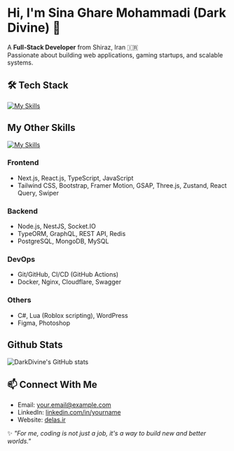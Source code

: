# Hi, I'm Sina Ghare Mohammadi (Dark Divine) 👋

A **Full-Stack Developer** from Shiraz, Iran 🇮🇷  
Passionate about building web applications, gaming startups, and scalable systems. 

## 🛠 Tech Stack

[![My Skills](https://skillicons.dev/icons?i=js,ts,react,nextjs,nodejs,nestjs,lua&perline=12)](https://hamtana.com)

## My Other Skills

[![My Skills](https://skillicons.dev/icons?i=tailwind,bootstrap,materialui,postgres,mongodb,mysql,wordpress,docker,git,github,githubactions,postman,prisma,threejs,figma,cs,dotnet,php,ps,vercel,supabase,ubuntu,nginx&perline=12)](https://hamtana.com)

### Frontend
- Next.js, React.js, TypeScript, JavaScript  
- Tailwind CSS, Bootstrap, Framer Motion, GSAP, Three.js, Zustand, React Query, Swiper

### Backend
- Node.js, NestJS, Socket.IO  
- TypeORM, GraphQL, REST API, Redis  
- PostgreSQL, MongoDB, MySQL  

### DevOps
- Git/GitHub, CI/CD (GitHub Actions)  
- Docker, Nginx, Cloudflare, Swagger  

### Others
- C#, Lua (Roblox scripting), WordPress  
- Figma, Photoshop
  
## Github Stats

![DarkDivine's GitHub stats](https://github-readme-stats.vercel.app/api?username=Dark-Divine&show_icons=true&theme=github_dark)

## 📫 Connect With Me

- Email: your.email@example.com  
- LinkedIn: [linkedin.com/in/yourname](#)  
- Website: [delas.ir](https://delas.ir)

✨ *"For me, coding is not just a job, it's a way to build new and better worlds."*
